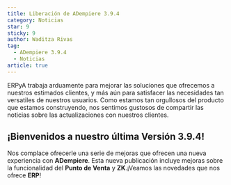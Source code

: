 ```yaml
---
title: Liberación de ADempiere 3.9.4
category: Noticias
star: 9
sticky: 9
author: Waditza Rivas
tag:
  - ADempiere 3.9.4
  - Noticias
article: true
---
```


ERPyA trabaja arduamente para mejorar las soluciones que ofrecemos a nuestros estimados clientes, y más aún para satisfacer las necesidades tan versatiles de nuestros usuarios. Como estamos tan orgullosos del producto que estamos construyendo, nos sentimos gustosos de compartir las noticias sobre las actualizaciones con nuestros clientes.

## ¡Bienvenidos a nuestro última Versión 3.9.4! 

Nos complace ofrecerle una serie de mejoras que ofrecen una nueva experiencia con **ADempiere**. Esta nueva publicación incluye mejoras sobre la funcionalidad del **Punto de Venta** y **ZK**.¡Veamos las novedades que nos ofrece **ERP**!
